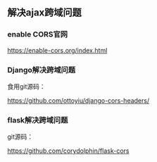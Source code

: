 ## 解决ajax跨域问题

### enable CORS官网

https://enable-cors.org/index.html

### Django解决跨域问题

食用git源码：

https://github.com/ottoyiu/django-cors-headers/

### flask解决跨域问题

git源码：

https://github.com/corydolphin/flask-cors


